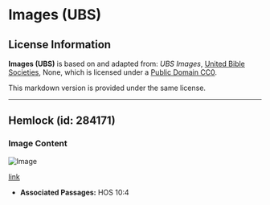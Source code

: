 # Images (UBS)

## License Information

**Images (UBS)** is based on and adapted from: _UBS Images_, [United Bible Societies](https://unitedbiblesocieties.org/), None, which is licensed under a [Public Domain CC0](https://creativecommons.org/public-domain/cc0/).

This markdown version is provided under the same license.



--------------------------------

## Hemlock (id: 284171)

### Image Content

![Image](https://cdn.aquifer.bible/aquifer-content/resources/Media/WEB-0290_hemlock.jpg)

[link](https://cdn.aquifer.bible/aquifer-content/resources/Media/WEB-0290_hemlock.jpg)

* **Associated Passages:** HOS 10:4

